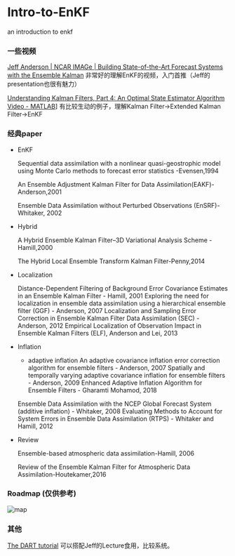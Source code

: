 # Intro-to-EnKF
an introduction to enkf

### 一些视频

[Jeff Anderson | NCAR IMAGe | Building State-of-the-Art Forecast Systems with the Ensemble Kalman](https://www.youtube.com/watch?v=GofCsx2apP4&t=1928s) 非常好的理解EnKF的视频，入门首推（Jeff的presentation也很有魅力）

[Understanding Kalman Filters, Part 4: An Optimal State Estimator Algorithm Video - MATLAB](https://ww2.mathworks.cn/videos/understanding-kalman-filters-part-4-optimal-state-estimator-algorithm--1493129749201.html)] 有比较生动的例子，理解Kalman Filter->Extended Kalman Filter->EnKF

### 经典paper

- EnKF
  
  Sequential data assimilation with a nonlinear quasi-geostrophic model using Monte Carlo methods to forecast error statistics -Evensen,1994
  
  An Ensemble Adjustment Kalman Filter for Data Assimilation(EAKF)-Anderson,2001
  
  Ensemble Data Assimilation without Perturbed Observations (EnSRF)-Whitaker, 2002

- Hybrid
  
  A Hybrid Ensemble Kalman Filter–3D Variational Analysis Scheme - Hamill,2000
  
  The Hybrid Local Ensemble Transform Kalman Filter-Penny,2014

- Localization
  
  Distance-Dependent Filtering of Background Error Covariance Estimates in an Ensemble Kalman Filter - Hamill, 2001
  Exploring the need for localization in ensemble data assimilation using a hierarchical ensemble filter (GGF) - Anderson, 2007
  Localization and Sampling Error Correction in Ensemble Kalman Filter Data Assimilation (SEC) - Anderson, 2012
  Empirical Localization of Observation Impact in Ensemble Kalman Filters (ELF), Anderson and Lei, 2013

- Inflation
  - adaptive inflation
    An adaptive covariance inflation error correction algorithm for ensemble filters - Anderson, 2007
    Spatially and temporally varying adaptive covariance inflation for ensemble filters - Anderson, 2009
    Enhanced Adaptive Inflation Algorithm for Ensemble Filters - Gharamti Mohamod, 2018
    
   Ensemble Data Assimilation with the NCEP Global Forecast System (additive inflation) - Whitaker, 2008
   Evaluating Methods to Account for System Errors in Ensemble Data Assimilation (RTPS) - Whitaker and Hamill, 2012


- Review
  
  Ensemble-based atmospheric data assimilation-Hamill, 2006
  
  Review of the Ensemble Kalman Filter for Atmospheric Data Assimilation-Houtekamer,2016

### Roadmap (仅供参考)

![map](https://user-images.githubusercontent.com/55739645/186588361-2e93f917-d808-46c4-96dc-f6e243fab629.png)


### 其他

[The DART tutorial](https://dart.ucar.edu/tutorials/dart-tutorial/) 可以搭配Jeff的Lecture食用，比较系统。
